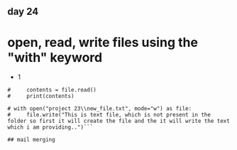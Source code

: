 ## day 24    

# open, read, write files using the "with" keyword
- 1 
```# with open("project 23\myfile.txt") as file:
#     contents = file.read()
#     print(contents)

# with open("project 23\\new_file.txt", mode="w") as file:
#     file.write("This is text file, which is not present in the folder so first it will create the file and the it will write the text which i am providing..")```

## mail merging